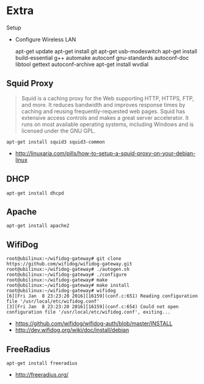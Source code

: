 Extra
==

Setup

- Configure Wireless LAN


    apt-get update
    apt-get install git
    apt-get usb-modeswitch
    apt-get install build-essential g++ automake autoconf gnu-standards autoconf-doc libtool gettext autoconf-archive
    apt-get install wvdial

## Squid Proxy

> Squid is a caching proxy for the Web supporting HTTP, HTTPS, FTP, and more. It reduces bandwidth and improves response times by caching and reusing frequently-requested web pages. Squid has extensive access controls and makes a great server accelerator. It runs on most available operating systems, including Windows and is licensed under the GNU GPL.


    apt-get install squid3 squid3-common


- http://linuxaria.com/pills/how-to-setup-a-squid-proxy-on-your-debian-linux

## DHCP


    apt-get install dhcpd


## Apache


    apt-get install apache2


## WifiDog

    root@ubilinux:~/wifidog-gateway# git clone https://github.com/wifidog/wifidog-gateway.git
    root@ubilinux:~/wifidog-gateway# ./autogen.sh
    root@ubilinux:~/wifidog-gateway# ./configure
    root@ubilinux:~/wifidog-gateway# make
    root@ubilinux:~/wifidog-gateway# make install
    root@ubilinux:~/wifidog-gateway# wifidog 
    [6][Fri Jan  8 23:23:20 2016][16159](conf.c:651) Reading configuration file '/usr/local/etc/wifidog.conf'
    [3][Fri Jan  8 23:23:20 2016][16159](conf.c:654) Could not open configuration file '/usr/local/etc/wifidog.conf', exiting...

    


- https://github.com/wifidog/wifidog-auth/blob/master/INSTALL
- http://dev.wifidog.org/wiki/doc/install/debian


## FreeRadius

    apt-get install freeradius


- http://freeradius.org/
